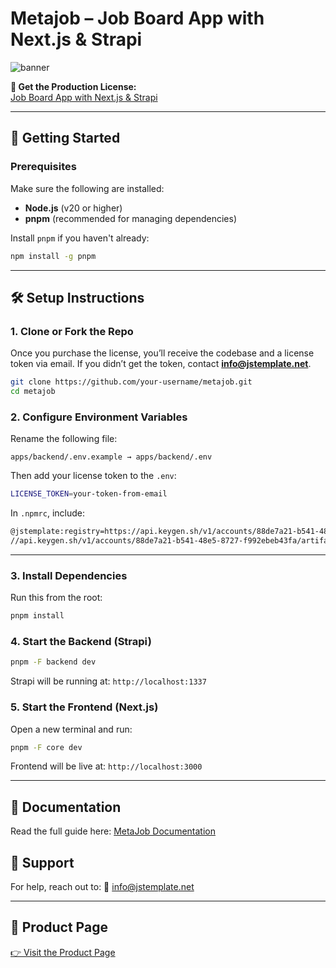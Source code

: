 # Metajob – Job Board App with Next.js & Strapi

![banner](https://github.com/user-attachments/assets/ddf05dcf-2b7e-417c-9562-2bd42290f3ff)

**🔗 Get the Production License:**  
[Job Board App with Next.js & Strapi](https://jstemplate.net/item/job-board-app-with-nextjs-strapi?utm_source=github&utm_medium=repo&utm_campaign=metajob_launch)

---

## 🚀 Getting Started

### Prerequisites

Make sure the following are installed:

- **Node.js** (v20 or higher)  
- **pnpm** (recommended for managing dependencies)

Install `pnpm` if you haven't already:

```bash
npm install -g pnpm
````

---

## 🛠 Setup Instructions

### 1. Clone or Fork the Repo

Once you purchase the license, you’ll receive the codebase and a license token via email.
If you didn’t get the token, contact **[info@jstemplate.net](mailto:info@jstemplate.net)**.

```bash
git clone https://github.com/your-username/metajob.git
cd metajob
```

### 2. Configure Environment Variables

Rename the following file:

```
apps/backend/.env.example → apps/backend/.env
```

Then add your license token to the `.env`:

```bash
LICENSE_TOKEN=your-token-from-email
```

In `.npmrc`, include:

```bash
@jstemplate:registry=https://api.keygen.sh/v1/accounts/88de7a21-b541-48e5-8727-f992ebeb43fa/artifacts/
//api.keygen.sh/v1/accounts/88de7a21-b541-48e5-8727-f992ebeb43fa/artifacts/:_authToken=$LICENSE_TOKEN
```

---

### 3. Install Dependencies

Run this from the root:

```bash
pnpm install
```


### 4. Start the Backend (Strapi)

```bash
pnpm -F backend dev
```

Strapi will be running at:
`http://localhost:1337`

### 5. Start the Frontend (Next.js)

Open a new terminal and run:

```bash
pnpm -F core dev
```

Frontend will be live at:
`http://localhost:3000`

---

## 📖 Documentation

Read the full guide here:
[MetaJob Documentation](https://docs.jstemplate.net/metajob/get-started/intro/)


## 📩 Support

For help, reach out to:
📧 [info@jstemplate.net](mailto:info@jstemplate.net)

---

## 🔗 Product Page

[👉 Visit the Product Page](https://jstemplate.net/item/job-board-app-with-nextjs-strapi?utm_source=github&utm_medium=repo&utm_campaign=metajob_launch)
